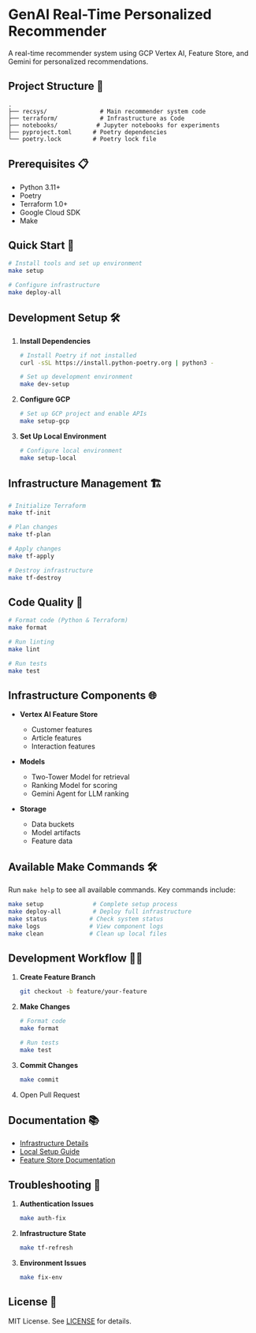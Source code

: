 # GenAI Real-Time Personalized Recommender

A real-time recommender system using GCP Vertex AI, Feature Store, and Gemini for personalized recommendations.

## Project Structure 📁

```
.
├── recsys/               # Main recommender system code
├── terraform/            # Infrastructure as Code
├── notebooks/           # Jupyter notebooks for experiments
├── pyproject.toml      # Poetry dependencies
└── poetry.lock         # Poetry lock file
```

## Prerequisites 📋

- Python 3.11+
- Poetry
- Terraform 1.0+
- Google Cloud SDK
- Make

## Quick Start 🚀

```bash
# Install tools and set up environment
make setup

# Configure infrastructure
make deploy-all
```

## Development Setup 🛠️

1. **Install Dependencies**
   ```bash
   # Install Poetry if not installed
   curl -sSL https://install.python-poetry.org | python3 -

   # Set up development environment
   make dev-setup
   ```

2. **Configure GCP**
   ```bash
   # Set up GCP project and enable APIs
   make setup-gcp
   ```

3. **Set Up Local Environment**
   ```bash
   # Configure local environment
   make setup-local
   ```

## Infrastructure Management 🏗️

```bash
# Initialize Terraform
make tf-init

# Plan changes
make tf-plan

# Apply changes
make tf-apply

# Destroy infrastructure
make tf-destroy
```

## Code Quality 🧹

```bash
# Format code (Python & Terraform)
make format

# Run linting
make lint

# Run tests
make test
```

## Infrastructure Components 🌐

- **Vertex AI Feature Store**
  - Customer features
  - Article features
  - Interaction features

- **Models**
  - Two-Tower Model for retrieval
  - Ranking Model for scoring
  - Gemini Agent for LLM ranking

- **Storage**
  - Data buckets
  - Model artifacts
  - Feature data

## Available Make Commands 🛠️

Run `make help` to see all available commands. Key commands include:

```bash
make setup              # Complete setup process
make deploy-all         # Deploy full infrastructure
make status            # Check system status
make logs              # View component logs
make clean             # Clean up local files
```

## Development Workflow 👩‍💻

1. **Create Feature Branch**
   ```bash
   git checkout -b feature/your-feature
   ```

2. **Make Changes**
   ```bash
   # Format code
   make format

   # Run tests
   make test
   ```

3. **Commit Changes**
   ```bash
   make commit
   ```

4. Open Pull Request

## Documentation 📚

- [Infrastructure Details](terraform/README.md)
- [Local Setup Guide](LOCAL_SETUP.md)
- [Feature Store Documentation](recsys/features/README.md)

## Troubleshooting 🔧

1. **Authentication Issues**
   ```bash
   make auth-fix
   ```

2. **Infrastructure State**
   ```bash
   make tf-refresh
   ```

3. **Environment Issues**
   ```bash
   make fix-env
   ```

## License 📄

MIT License. See [LICENSE](LICENSE) for details.